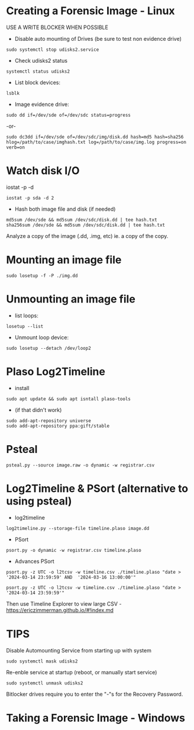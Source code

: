 # Creating a Forensic Image - Linux
USE A WRITE BLOCKER WHEN POSSIBLE
* Disable auto mounting of Drives (be sure to test non evidence drive) 
```
sudo systemctl stop udisks2.service
```
* Check udisks2 status
```
systemctl status udisks2 
```
* List block devices:
```
lsblk
```
* Image evidence drive:
```
sudo dd if=/dev/sde of=/dev/sdc status=progress
```
-or-
```
sudo dc3dd if=/dev/sde of=/dev/sdc/img/disk.dd hash=md5 hash=sha256 hlog=/path/to/case/imghash.txt log=/path/to/case/img.log progress=on verb=on 
```
# Watch disk I/O
iostat -p <disk> -d <seconds> 
```
iostat -p sda -d 2
```

* Hash both image file and disk (if needed) 
```
md5sum /dev/sde && md5sum /dev/sdc/disk.dd | tee hash.txt
sha256sum /dev/sde && md5sum /dev/sdc/disk.dd | tee hash.txt
```
Analyze a copy of the image (.dd, .img, etc) 
ie. a copy of the copy. 

# Mounting an image file 
```
sudo losetup -f -P ./img.dd
```
# Unmounting an image file 
* list loops:
```
losetup --list
```
* Unmount loop device: 
```
sudo losetup --detach /dev/loop2
```

# Plaso Log2Timeline
* install 
```
sudo apt update && sudo apt isntall plaso-tools
```
* (if that didn't work) 
```
sudo add-apt-repository universe
sudo add-apt-repository ppa:gift/stable  
```
# Psteal 
```
psteal.py --source image.raw -o dynamic -w registrar.csv
```

# Log2Timeline & PSort (alternative to using psteal) 
* log2timeline
```
log2timeline.py --storage-file timeline.plaso image.dd
```
* PSort
```
psort.py -o dynamic -w registrar.csv timeline.plaso 
```
* Advances PSort
```
psort.py -z UTC -o l2tcsv -w timeline.csv ./timeline.plaso "date > '2024-03-14 23:59:59' AND  '2024-03-16 13:00:00'"
```
```
psort.py -z UTC -o l2tcsv -w timeline.csv ./timeline.plaso "date > '2024-03-14 23:59:59'"
```
Then use Timeline Explorer to view large CSV - https://ericzimmerman.github.io/#!index.md

# TIPS
Disable Automounting Service from starting up with system 
```
sudo systemctl mask udisks2
```
Re-enble service at startup (reboot, or manually start service) 
```
sudo systemctl unmask udisks2
```
Bitlocker drives require you to enter the "-"s for the Recovery Password. 

# Taking a Forensic Image - Windows



